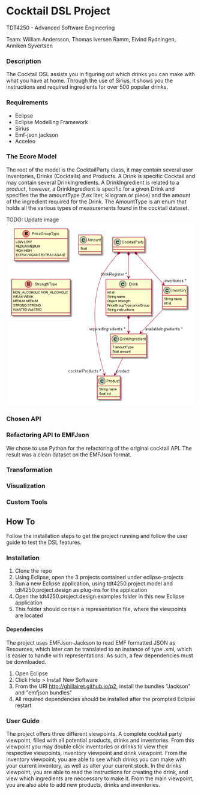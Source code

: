 # Cocktail DSL Project
TDT4250 - Advanced Software Engineering

Team: William Andersson, Thomas Iversen Ramm, Eivind Rydningen, Anniken Syvertsen

### Description
The Cocktail DSL assists you in figuring out which drinks you can make with what you have at home.
Through the use of Sirius, it shows you the instructions and required ingredients for over 500 popular drinks. 

### Requirements
- Eclipse
- Eclipse Modelling Framework
- Sirius
- Emf-json jackson
- Acceleo

### The Ecore Model
The root of the model is the CocktailParty class, it may contain several user Inventories, Drinks (Cocktails) and Products.
A Drink is  specific Cocktail and may contain several DrinkIngredients. A DrinkIngredient is related to a product, however, a DrinkIngredient is specific for a given Drink and specifies the the amountType (f.ex liter, kilogram or piece) and the amount of the ingredient required for the Drink. The AmountType is an enum that holds all the various types of measurements found in the cocktail dataset.

TODO: Update image
![alt text](https://github.com/rammt/TDT4250-cocktail/blob/master/images/cocktail_model.png?raw=true "Cocktail Model in PlantUML")

### Chosen API


### Refactoring API to EMFJson
We chose to use Python for the refactoring of the original cocktail API. The result was a clean dataset on the EMFJson format.

### Transformation


### Visualization

### Custom Tools

## How To
Follow the installation steps to get the project running and follow the user guide to test the DSL features.

### Installation
1. Clone the repo
2. Using Eclipse, open the 3 projects contained under eclipse-projects
3. Run a new Eclipse application, using tdt4250.project.model and tdt4250.project.design as plug-ins for the application
4. Open the tdt4250.project.design.examples folder in this new Eclipse application
5. This folder should contain a representation file, where the viewpoints are located

#### Dependencies
The project uses EMFJson-Jackson to read EMF formatted JSON as Resources, which later can be translated to an instance of type .xmi, which is easier to handle with representations. As such, a few dependencies must be downloaded.

1. Open Eclipse
2. Click Help > Install New Software
3. From the URI http://ghillairet.github.io/p2, install the bundles "Jackson" and "emfjson bundles"
4. All required dependencies should be installed after the prompted Eclipse restart

### User Guide
The project offers three different viewpoints. A complete cocktail party viewpoint, filled with all potential products, drinks and inventories. From this viewpoint you may double click inventories or drinks to view their respective viewpoints, inventory viewpoint and drink viewpoint. From the inventory viewpoint, you are able to see which drinks you can make with your current inventory, as well as alter your current stock. In the drinks viewpoint, you are able to read the instructions for creating the drink, and view which ingredients are neccessary to make it. From the main viewpoint, you are also able to add new products, drinks and inventories. 
